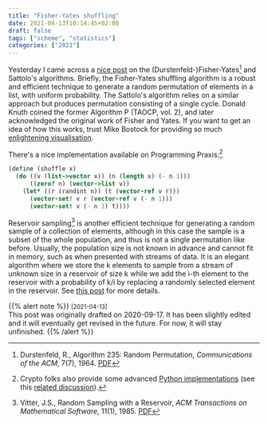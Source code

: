 ```yaml
---
title: "Fisher-Yates shuffling"
date: 2021-04-13T10:14:45+02:00
draft: false
tags: ["scheme", "statistics"]
categories: ["2021"]
---
```


Yesterday I came across a [nice post](https://danluu.com/sattolo/) on the (Durstenfeld-)Fisher-Yates[^1] and Sattolo's algorithms. Briefly, the Fisher-Yates shuffling algorithm is a robust and efficient technique to generate a random permutation of elements in a list, with uniform probability. The Sattolo's algorithm relies on a similar approach but produces permutation consisting of a single cycle. Donald Knuth coined the former Algorithm P (TAOCP, vol. 2), and later acknowledged the original work of Fisher and Yates. If you want to get an idea of how this works, trust Mike Bostock for providing so much [enlightening visualisation](https://bost.ocks.org/mike/shuffle/).

There's a nice implementation available on Programming Praxis:[^2]

```scheme
(define (shuffle x)
  (do ((v (list->vector x)) (n (length x) (- n 1)))
      ((zero? n) (vector->list v))
    (let* ((r (randint n)) (t (vector-ref v r)))
      (vector-set! v r (vector-ref v (- n 1)))
      (vector-set! v (- n 1) t))))
```

Reservoir sampling[^3] is another efficient technique for generating a random sample of a collection of elements, although in this case the sample is a subset of the whole population, and thus is not a single permutation like before. Usually, the population size is not known in advance and cannot fit in memory, such as when presented with streams of data. It is an elegant algorithm where we store the k elements to sample from a stream of unknown size in a reservoir of size k while we add the i-th element to the reservoir with a probability of k/i by replacing a randomly selected element in the reservoir. See [this post](https://florian.github.io/reservoir-sampling/) for more details.

{{% alert note %}}
<small>[2021-04-13]</small><br>
This post was originally drafted on 2020-09-17. It has been slightly edited and it will eventually get revised in the future. For now, it will stay unfinished.
{{% /alert %}}

[^1]: Durstenfeld, R., Algorithm 235: Random Permutation, *Communications of the ACM*, 7(7), 1964. [PDF](https://dl.acm.org/doi/pdf/10.1145/364520.364540)
[^2]: Crypto folks also provide some advanced [Python implementations](https://github.com/ethereum/research/tree/master/shuffling) (see this [related discussion](https://github.com/ethereum/eth2.0-specs/issues/323)).
[^3]: Vitter, J.S., Random Sampling with a Reservoir, *ACM Transactions on Mathematical Software*, 11(1), 1985. [PDF](https://www.cs.umd.edu/~samir/498/vitter.pdf)
